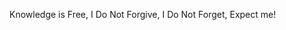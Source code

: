 Knowledge is Free,
I Do Not Forgive,
I Do Not Forget,
Expect me!

<!---
idRenaissance/idRenaissance is a ✨ special ✨ repository because its `README.md` (this file) appears on your GitHub profile.
You can click the Preview link to take a look at your changes.
--->
